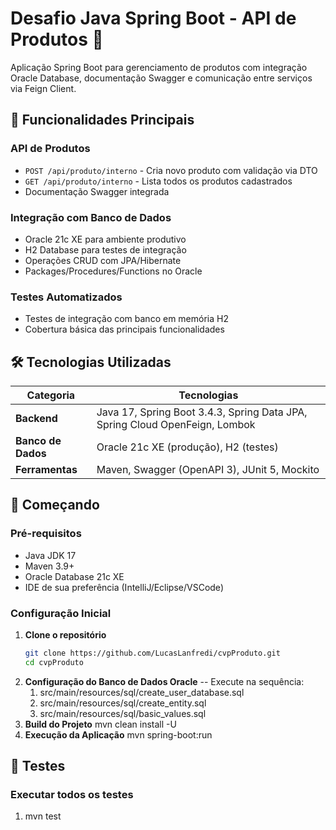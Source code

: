 # Desafio Java Spring Boot - API de Produtos 🚀

Aplicação Spring Boot para gerenciamento de produtos com integração Oracle Database, documentação Swagger e comunicação entre serviços via Feign Client.

## 📌 Funcionalidades Principais

### **API de Produtos**
- `POST /api/produto/interno` - Cria novo produto com validação via DTO
- `GET /api/produto/interno` - Lista todos os produtos cadastrados
- Documentação Swagger integrada

### **Integração com Banco de Dados**
- Oracle 21c XE para ambiente produtivo
- H2 Database para testes de integração
- Operações CRUD com JPA/Hibernate
- Packages/Procedures/Functions no Oracle

### **Testes Automatizados**
- Testes de integração com banco em memória H2
- Cobertura básica das principais funcionalidades

## 🛠️ Tecnologias Utilizadas

| Categoria          | Tecnologias                                                                 |
|--------------------|-----------------------------------------------------------------------------|
| **Backend**        | Java 17, Spring Boot 3.4.3, Spring Data JPA, Spring Cloud OpenFeign, Lombok |
| **Banco de Dados** | Oracle 21c XE (produção), H2 (testes)                                       |
| **Ferramentas**    | Maven, Swagger (OpenAPI 3), JUnit 5, Mockito                                |

## 🚀 Começando

### Pré-requisitos
- Java JDK 17
- Maven 3.9+
- Oracle Database 21c XE
- IDE de sua preferência (IntelliJ/Eclipse/VSCode)

### Configuração Inicial

1. **Clone o repositório**
   ```bash
   git clone https://github.com/LucasLanfredi/cvpProduto.git
   cd cvpProduto
2. **Configuração do Banco de Dados Oracle**
   -- Execute na sequência:
   1. src/main/resources/sql/create_user_database.sql
   2. src/main/resources/sql/create_entity.sql
   3. src/main/resources/sql/basic_values.sql
3. **Build do Projeto**
   mvn clean install -U
4. **Execução da Aplicação**
   mvn spring-boot:run

## 🧪 Testes
### Executar todos os testes
1. mvn test